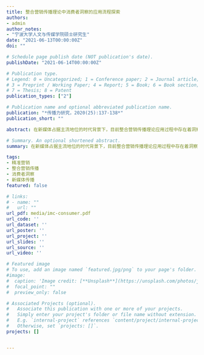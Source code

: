 ```yaml
---
title: 整合营销传播理论中消费者洞察的应用流程探索
authors:
- admin
author_notes:
- "宁波大学人文与传媒学院硕士研究生"
date: "2021-06-13T00:00:00Z"
doi: ""

# Schedule page publish date (NOT publication's date).
publishDate: "2021-06-14T00:00:00Z"

# Publication type.
# Legend: 0 = Uncategorized; 1 = Conference paper; 2 = Journal article;
# 3 = Preprint / Working Paper; 4 = Report; 5 = Book; 6 = Book section;
# 7 = Thesis; 8 = Patent
publication_types: ["2"]

# Publication name and optional abbreviated publication name.
publication: "*传播力研究，2020(25):137-138*"
publication_short: ""

abstract: 在新媒体占据主流地位的时代背景下，目前整合营销传播理论应用过程中存在着洞察消费者的应用障碍。结合新媒体时代消费者偏好差异化的机遇，应当依据“理解消费者的元动机”、“洞察消费者的方法”和“策划营销内容”的应用流程洞察消费者。

# Summary. An optional shortened abstract.
summary: 在新媒体占据主流地位的时代背景下，目前整合营销传播理论应用过程中存在着洞察消费者的应用障碍。结合新媒体时代消费者偏好差异化的机遇，应当依据“理解消费者的元动机”、“洞察消费者的方法”和“策划营销内容”的应用流程洞察消费者。

tags:
- 精准营销
- 整合营销传播
- 消费者洞察
- 新媒体传播
featured: false

# links:
# - name: ""
#   url: ""
url_pdf: media/imc-consumer.pdf
url_code: ''
url_dataset: ''
url_poster: ''
url_project: ''
url_slides: ''
url_source: ''
url_video: ''

# Featured image
# To use, add an image named `featured.jpg/png` to your page's folder. 
#image:
#  caption: 'Image credit: [**Unsplash**](https://unsplash.com/photos/jdD8gXaTZsc)'
#  focal_point: ""
#  preview_only: false

# Associated Projects (optional).
#   Associate this publication with one or more of your projects.
#   Simply enter your project's folder or file name without extension.
#   E.g. `internal-project` references `content/project/internal-project/index.md`.
#   Otherwise, set `projects: []`.
projects: []


---
```


